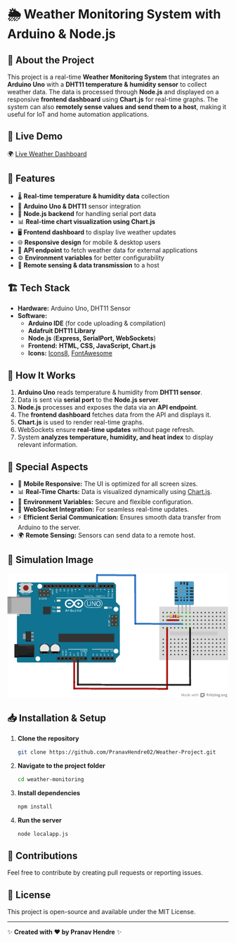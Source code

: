 # 🌦️ Weather Monitoring System with Arduino & Node.js

## 📌 About the Project

This project is a real-time **Weather Monitoring System** that integrates an **Arduino Uno** with a **DHT11 temperature & humidity sensor** to collect weather data. The data is processed through **Node.js** and displayed on a responsive **frontend dashboard** using **Chart.js** for real-time graphs. The system can also **remotely sense values and send them to a host**, making it useful for IoT and home automation applications.
## 🔗 Live Demo

🌍 [Live Weather Dashboard](https://pranavhendre02.github.io/Weather-Project/) 

## 🚀 Features

- 🌡️ **Real-time temperature & humidity data** collection
- 🔗 **Arduino Uno & DHT11** sensor integration
- 📡 **Node.js backend** for handling serial port data
- 📊 **Real-time chart visualization using Chart.js**
- 🖥️ **Frontend dashboard** to display live weather updates
- 🌐 **Responsive design** for mobile & desktop users
- 🔄 **API endpoint** to fetch weather data for external applications
- ⚙️ **Environment variables** for better configurability
- 📶 **Remote sensing & data transmission** to a host

## 🏗️ Tech Stack

- **Hardware:** Arduino Uno, DHT11 Sensor
- **Software:**
  - **Arduino IDE** (for code uploading & compilation)
  - **Adafruit DHT11 Library**
  - **Node.js** (**Express, SerialPort, WebSockets**)
  - **Frontend:** **HTML, CSS, JavaScript, Chart.js**
  - **Icons:** [Icons8](https://icons8.com/icons/color), [FontAwesome](https://fontawesome.com/search)

## 🔧 How It Works

1. **Arduino Uno** reads temperature & humidity from **DHT11 sensor**.
2. Data is sent via **serial port** to the **Node.js server**.
3. **Node.js** processes and exposes the data via an **API endpoint**.
4. The **frontend dashboard** fetches data from the API and displays it.
5. **Chart.js** is used to render real-time graphs.
6. WebSockets ensure **real-time updates** without page refresh.
7. System **analyzes temperature, humidity, and heat index** to display relevant information.

## 📜 Special Aspects

- 📲 **Mobile Responsive:** The UI is optimized for all screen sizes.
- 📊 **Real-Time Charts:** Data is visualized dynamically using [Chart.js](https://www.chartjs.org/).
- 🔑 **Environment Variables:** Secure and flexible configuration.
- 🔗 **WebSocket Integration:** For seamless real-time updates.
- ⚡ **Efficient Serial Communication:** Ensures smooth data transfer from Arduino to the server.
- 🌍 **Remote Sensing:** Sensors can send data to a remote host.

## 📸 Simulation Image

![Arduino Simulation](./Arduino_Simulator.png)

## 📥 Installation & Setup

1. **Clone the repository**
   ```sh
   git clone https://github.com/PranavHendre02/Weather-Project.git
   ```
2. **Navigate to the project folder**
   ```sh
   cd weather-monitoring
   ```
3. **Install dependencies**
   ```sh
   npm install
   ```
4. **Run the server**
   ```sh
   node localapp.js
   ```

## 🌟 Contributions

Feel free to contribute by creating pull requests or reporting issues.

## 📜 License

This project is open-source and available under the MIT License.

---

✨ **Created with ❤️ by Pranav Hendre** ✨